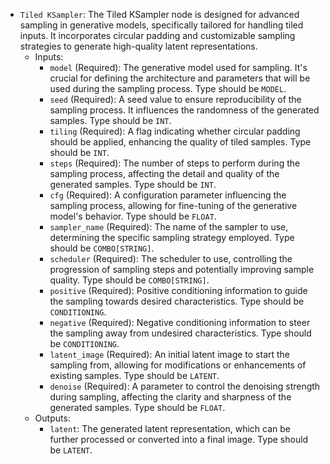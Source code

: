- `Tiled KSampler`: The Tiled KSampler node is designed for advanced sampling in generative models, specifically tailored for handling tiled inputs. It incorporates circular padding and customizable sampling strategies to generate high-quality latent representations.
    - Inputs:
        - `model` (Required): The generative model used for sampling. It's crucial for defining the architecture and parameters that will be used during the sampling process. Type should be `MODEL`.
        - `seed` (Required): A seed value to ensure reproducibility of the sampling process. It influences the randomness of the generated samples. Type should be `INT`.
        - `tiling` (Required): A flag indicating whether circular padding should be applied, enhancing the quality of tiled samples. Type should be `INT`.
        - `steps` (Required): The number of steps to perform during the sampling process, affecting the detail and quality of the generated samples. Type should be `INT`.
        - `cfg` (Required): A configuration parameter influencing the sampling process, allowing for fine-tuning of the generative model's behavior. Type should be `FLOAT`.
        - `sampler_name` (Required): The name of the sampler to use, determining the specific sampling strategy employed. Type should be `COMBO[STRING]`.
        - `scheduler` (Required): The scheduler to use, controlling the progression of sampling steps and potentially improving sample quality. Type should be `COMBO[STRING]`.
        - `positive` (Required): Positive conditioning information to guide the sampling towards desired characteristics. Type should be `CONDITIONING`.
        - `negative` (Required): Negative conditioning information to steer the sampling away from undesired characteristics. Type should be `CONDITIONING`.
        - `latent_image` (Required): An initial latent image to start the sampling from, allowing for modifications or enhancements of existing samples. Type should be `LATENT`.
        - `denoise` (Required): A parameter to control the denoising strength during sampling, affecting the clarity and sharpness of the generated samples. Type should be `FLOAT`.
    - Outputs:
        - `latent`: The generated latent representation, which can be further processed or converted into a final image. Type should be `LATENT`.
